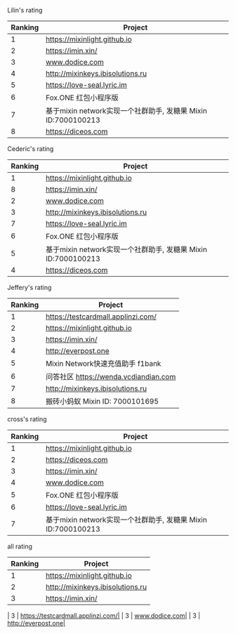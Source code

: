 
Lilin's rating

| Ranking | Project| 
| --| --|
| 1 | https://mixinlight.github.io|
| 2 | https://imin.xin/|
| 3 | www.dodice.com|
| 4 | http://mixinkeys.ibisolutions.ru|
| 5 | https://love-seal.lyric.im|
| 6 |  Fox.ONE 红包小程序版|
| 7 | 基于mixin network实现一个社群助手, 发糖果	Mixin ID:7000100213|
| 8 | https://diceos.com|

Cederic's rating

| Ranking | Project| 
| --| --|
| 1 | https://mixinlight.github.io|
| 8 | https://imin.xin/|
| 2 | www.dodice.com|
| 3 | http://mixinkeys.ibisolutions.ru|
| 7 | https://love-seal.lyric.im|
| 6 |  Fox.ONE 红包小程序版|
| 5 | 基于mixin network实现一个社群助手, 发糖果	Mixin ID:7000100213|
| 4 | https://diceos.com|


Jeffery's rating

| Ranking | Project| 
| --| --|
| 1 | https://testcardmall.applinzi.com/|
| 2 | https://mixinlight.github.io|
| 3 | https://imin.xin/|
| 4 | http://everpost.one|
| 5 |  Mixin Network快速充值助手  f1bank |
| 6 | 问答社区	https://wenda.vcdiandian.com|
| 7 | http://mixinkeys.ibisolutions.ru|
| 8 | 搬砖小蚂蚁	Mixin ID: 7000101695|


cross's rating

| Ranking | Project| 
| --| --|
|1|    https://mixinlight.github.io|
|2|     https://diceos.com|
|3 |   https://imin.xin/|
|4 |   www.dodice.com|
|5 |   Fox.ONE 红包小程序版|
|6 |   https://love-seal.lyric.im|
|7 |   基于mixin network实现一个社群助手, 发糖果    Mixin ID:7000100213|


all rating

| Ranking | Project| 
| --| --|
| 1 | https://mixinlight.github.io|
| 2 | http://mixinkeys.ibisolutions.ru|
| 3 | https://imin.xin/

| 3 | https://testcardmall.applinzi.com/|
| 3 | www.dodice.com|
| 3 | http://everpost.one|
